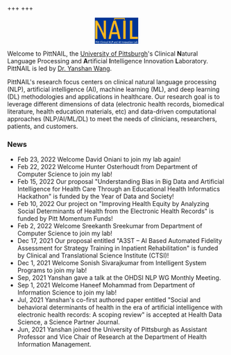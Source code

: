 +++
+++

<!-- NAIL {{{ -->

<img src="/logo.png" alt="NAIL" style="display: block; margin-left: auto; margin-right: auto; width: 20%;">

Welcome to PittNAIL, the [University of Pittsburgh][pitt]'s Clinical **N**atural Language Processing and **A**rtificial
**I**ntelligence Innovation **L**aboratory. PittNAIL is led by [Dr. Yanshan Wang][drwang].

<!-- }}} -->

<!-- Intro {{{ -->

PittNAIL's research focus centers on clinical natural language processing (NLP), artificial
intelligence (AI), machine learning (ML), and deep learning (DL)
methodologies and applications in healthcare. Our research goal is to leverage different dimensions
of data (electronic health records, biomedical literature, health education materials, etc) and data-driven computational approaches (NLP/AI/ML/DL) to meet the needs of clinicians, researchers,
patients, and customers. 

### News

- Feb 23, 2022 Welcome David Oniani to join my lab again!
- Feb 22, 2022 Welcome Hunter Osterhoudt from Department of Computer Science to join my lab!
- Feb 15, 2022 Our proposal "Understanding Bias in Big Data and Artificial Intelligence for Health Care Through an Educational Health Informatics Hackathon" is funded by the Year of Data and Society! 
- Feb 10, 2022 Our project on "Improving Health Equity by Analyzing Social Determinants of Health from the Electronic Health Records" is funded by Pitt Momentum Funds! 
- Feb 2, 2022 Welcome Sreekanth Sreekumar from Department of Computer Science to join my lab!
- Dec 17, 2021 Our proposal entitled "A3ST – AI Based Automated Fidelity Assessment for Strategy Training in Inpatient Rehabilitation" is funded by Clinical and Translational Science Institute (CTSI)! 
- Dec 1, 2021 Welcome Sonish Sivarajkumar from Intelligent System Programs to join my lab!
- Sep, 2021 Yanshan gave a talk at the OHDSI NLP WG Monthly Meeting.
- Sep 1, 2021 Welcome Haneef Mohammad from Department of Information Science to join my lab!
- Jul, 2021 Yanshan's co-first authored paper entitled "Social and behavioral determinants of health in the era of artificial intelligence with electronic health records: A scoping review" is accepted at Health Data Science, a Science Partner Journal.
- Jun, 2021 Yanshan joined the University of Pittsburgh as Assistant Professor and Vice Chair of Research at the Department of Health Information Management.


<!-- }}} -->

<!-- Links {{{ -->

[drwang]: https://sites.pitt.edu/~yaw89/
[pitt]: https://www.pitt.edu/

<!-- }}} -->
